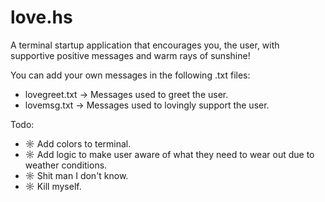 # love.hs
A terminal startup application that encourages you, the user, with supportive positive messages and warm rays of sunshine!

You can add your own messages in the following .txt files:
* lovegreet.txt -> Messages used to greet the user.
* lovemsg.txt   -> Messages used to lovingly support the user. 

Todo:

* ☼ Add colors to terminal.
* ☼ Add logic to make user aware of what they need to wear out due to weather conditions.
* ☼ Shit man I don't know. 
* ☼ Kill myself.

